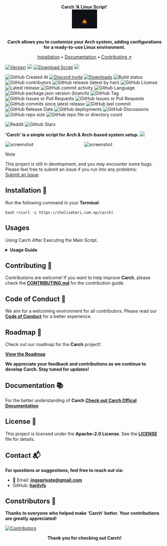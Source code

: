 <div align="center">
<strong> Carch 'A Linux Script' </strong> 
<br>
<img src='https://github.com/harilvfs/assets/blob/main/github-gifs/fire.gif' width="80">
</div>
<br>
<div align="center">
  
**Carch allows you to customize your Arch system, adding configurations for a ready-to-use Linux environment.**

[Installation](https://github.com/harilvfs/carch/blob/main/INSTALLATION.md) •
[Documentation](https://harilvfs.github.io/carch/) •
[Contributing ↗](https://github.com/harilvfs/carch/blob/main/.github/CONTRIBUTING.md)
</div>

[![Version](https://img.shields.io/github/v/release/harilvfs/carch?color=orange&label=Latest%20Release&style=for-the-badge)](https://github.com/harilvfs/carch/releases/latest) [![](https://dcbadge.limes.pink/api/server/https://discord.gg/TAaVXT95)](https://discord.gg/TAaVXT95) [![Download Script](https://img.shields.io/badge/Download_Script-Latest-brightgreen?style=for-the-badge)](https://github.com/harilvfs/carch/releases/latest/download/cxfs.sh) [![](https://dcbadge.limes.pink/api/server/https://discord.gg/HBySRyymyZ?logoColor=ff6b6b)](https://discord.gg/HBySRyymyZ) 

![GitHub Created At](https://img.shields.io/github/created-at/harilvfs/carch?style=for-the-badge&logo=github)
[![Discord invite][discord-badge]][discord-link]
[![Downloads][downloads-badge]][downloads-link]
![Build status](https://img.shields.io/github/actions/workflow/status/harilvfs/carch/docs-build.yml?style=for-the-badge&logo=money)
![GitHub contributors](https://img.shields.io/github/contributors/harilvfs/carch?style=for-the-badge)
![GitHub release (latest by hari)](https://img.shields.io/github/downloads/harilvfs/carch/latest/total?style=for-the-badge)
![GitHub License](https://img.shields.io/github/license/harilvfs/carch?style=for-the-badge)
![Latest release](https://img.shields.io/github/release/harilvfs/carch.svg?style=for-the-badge)
![GitHub commit activity](https://img.shields.io/github/commit-activity/w/harilvfs/carch?color=blueviolet&label=Commit%20Activity%3A&style=for-the-badge)
![Github Language](https://img.shields.io/github/languages/top/harilvfs/carch?style=for-the-badge)
![GitHub package.json version (branch)](https://img.shields.io/github/package-json/v/harilvfs/carch/main?style=for-the-badge)
![GitHub Tag](https://img.shields.io/github/v/tag/harilvfs/carch?style=for-the-badge)
![GitHub Issues or Pull Requests](https://img.shields.io/github/issues-pr-closed-raw/harilvfs/carch?style=for-the-badge)
![GitHub Issues or Pull Requests](https://img.shields.io/github/issues-closed-raw/harilvfs/carch?style=for-the-badge)
![GitHub commits since latest release](https://img.shields.io/github/commits-since/harilvfs/carch/latest?style=for-the-badge)
![GitHub last commit](https://img.shields.io/github/last-commit/harilvfs/carch?style=for-the-badge)
![GitHub Release Date](https://img.shields.io/github/release-date/harilvfs/carch?style=for-the-badge)
![GitHub deployments](https://img.shields.io/github/deployments/harilvfs/carch/github-pages?style=for-the-badge)
![GitHub Discussions](https://img.shields.io/github/discussions/harilvfs/carch?style=for-the-badge)
![GitHub repo size](https://img.shields.io/github/repo-size/harilvfs/carch?style=for-the-badge)
![GitHub repo file or directory count](https://img.shields.io/github/directory-file-count/harilvfs/carch?style=for-the-badge)

![Reddit](https://img.shields.io/reddit/user-karma/combined/aayush-le)
![Github Stars](https://img.shields.io/github/stars/harilvfs/carch)

<strong>**'Carch'** is a simple script for **Arch & Arch-based** system setup. <img src='https://user-images.githubusercontent.com/74038190/216122041-518ac897-8d92-4c6b-9b3f-ca01dcaf38ee.png' width="20"></strong>

<p>
<img src="https://github.com/harilvfs/carch/raw/main/preview/carchp.png" alt="screenshot" style="display:inline-block; width:49%;">
<img src="https://github.com/harilvfs/carch/raw/main/preview/carchp1.png" alt="screenshot" style="display:inline-block; width:49%;">
</p>

> [!Note]
> This project is still in development, and you may encounter some bugs.
> Please feel free to submit an issue if you run into any problems:  
> [Submit an Issue](https://github.com/harilvfs/carch/issues).

## Installation 🚀
Run the following command in your **Terminal**:
```shell
bash <(curl -L https://chalisehari.com.np/carch)
```

## Usages
Using Carch After Executing the Main Script.

<details>

<summary><strong>Usage Guide</strong></summary>
<br>

Simply run Carch by entering carch in your terminal.

```bash
carch
```

</details>

## Contributing 🤝 

Contributions are welcome! If you want to help improve **Carch**, please check the **[CONTRIBUTING.md](https://github.com/harilvfs/carch/blob/main/.github/CONTRIBUTING.md)** for the contribution guide.

## Code of Conduct 📜 

We aim for a welcoming environment for all contributors. Please read our **[Code of Conduct](https://github.com/harilvfs/carch/blob/main/.github/CODE_OF_CONDUCT.md)** for a better experience.

## Roadmap 📅 

Check out our roadmap for the **Carch** project!:

**[View the Roadmap](https://github.com/harilvfs/carch/blob/main/roadmap.md)**

<strong>**We appreciate your feedback and contributions as we continue to develop Carch. Stay tuned for updates!** </strong>

## Documentation 📚

For the better understanding of **Carch** **[Check out Carch Offical Documentation](https://harilvfs.github.io/carch/)**

## License 📄 

This project is licensed under the **Apache-2.0 License**. See the **[LICENSE](LICENSE)** file for details.

## Contact 📬 

**For questions or suggestions, feel free to reach out via:**

- 📧 Email: **ingoprivate@gmail.com**
- GitHub: **[harilvfs](https://github.com/harilvfs)**

## Constributors 👥 

<strong>Thanks to everyone who helped make **'Carch'** better. Your contributions are greatly appreciated! </strong>

[![Contributors](https://contrib.rocks/image?repo=harilvfs/carch)](https://github.com/harilvfs/carch/graphs/contributors)

<p align="center"> <strong> Thank you for checking out Carch! </strong> </p>

[discord-badge]: https://img.shields.io/discord/757266205408100413.svg?logo=discord&colorB=7289DA&style=for-the-badge
[discord-link]: https://discord.gg/TAaVXT95
[downloads-badge]: https://img.shields.io/github/downloads/harilvfs/carch/total?logo=github&logoColor=white&style=for-the-badge
[downloads-link]: https://github.com/harilvfs/carch/releases
